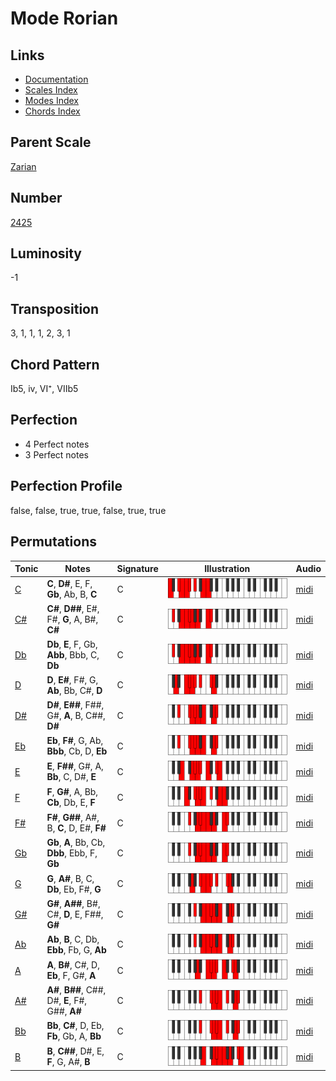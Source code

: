 # Mode Rorian

## Links

- [Documentation](README.md)
- [Scales Index](Scales.md)
- [Modes Index](Modes.md)
- [Chords Index](Chords.md)

## Parent Scale

[Zarian](ScaleZarian.md)

## Number

[2425](https://ianring.com/musictheory/scales/2425)

## Luminosity

-1

## Transposition

3, 1, 1, 1, 2, 3, 1

## Chord Pattern

Ib5, iv, VI⁺, VIIb5

## Perfection

- 4 Perfect notes
- 3 Perfect notes

## Perfection Profile

false, false, true, true, false, true, true

## Permutations

| Tonic | Notes | Signature | Illustration | Audio |
|-------|-------|-----------|--------------|-------|
| [C](ModeCNaturalRorian.md) | **C**, **D#**, E, F, **Gb**, Ab, B, **C** | C | ![CNaturalRorian](ModeCNaturalRorian.png) | [midi](https://github.com/edipermadi/music/blob/main/docs/ModeCNaturalRorian.mid?raw=true) |
| [C#](ModeCSharpRorian.md) | **C#**, **D##**, E#, F#, **G**, A, B#, **C#** | C | ![CSharpRorian](ModeCSharpRorian.png) | [midi](https://github.com/edipermadi/music/blob/main/docs/ModeCSharpRorian.mid?raw=true) |
| [Db](ModeDFlatRorian.md) | **Db**, **E**, F, Gb, **Abb**, Bbb, C, **Db** | C | ![DFlatRorian](ModeDFlatRorian.png) | [midi](https://github.com/edipermadi/music/blob/main/docs/ModeDFlatRorian.mid?raw=true) |
| [D](ModeDNaturalRorian.md) | **D**, **E#**, F#, G, **Ab**, Bb, C#, **D** | C | ![DNaturalRorian](ModeDNaturalRorian.png) | [midi](https://github.com/edipermadi/music/blob/main/docs/ModeDNaturalRorian.mid?raw=true) |
| [D#](ModeDSharpRorian.md) | **D#**, **E##**, F##, G#, **A**, B, C##, **D#** | C | ![DSharpRorian](ModeDSharpRorian.png) | [midi](https://github.com/edipermadi/music/blob/main/docs/ModeDSharpRorian.mid?raw=true) |
| [Eb](ModeEFlatRorian.md) | **Eb**, **F#**, G, Ab, **Bbb**, Cb, D, **Eb** | C | ![EFlatRorian](ModeEFlatRorian.png) | [midi](https://github.com/edipermadi/music/blob/main/docs/ModeEFlatRorian.mid?raw=true) |
| [E](ModeENaturalRorian.md) | **E**, **F##**, G#, A, **Bb**, C, D#, **E** | C | ![ENaturalRorian](ModeENaturalRorian.png) | [midi](https://github.com/edipermadi/music/blob/main/docs/ModeENaturalRorian.mid?raw=true) |
| [F](ModeFNaturalRorian.md) | **F**, **G#**, A, Bb, **Cb**, Db, E, **F** | C | ![FNaturalRorian](ModeFNaturalRorian.png) | [midi](https://github.com/edipermadi/music/blob/main/docs/ModeFNaturalRorian.mid?raw=true) |
| [F#](ModeFSharpRorian.md) | **F#**, **G##**, A#, B, **C**, D, E#, **F#** | C | ![FSharpRorian](ModeFSharpRorian.png) | [midi](https://github.com/edipermadi/music/blob/main/docs/ModeFSharpRorian.mid?raw=true) |
| [Gb](ModeGFlatRorian.md) | **Gb**, **A**, Bb, Cb, **Dbb**, Ebb, F, **Gb** | C | ![GFlatRorian](ModeGFlatRorian.png) | [midi](https://github.com/edipermadi/music/blob/main/docs/ModeGFlatRorian.mid?raw=true) |
| [G](ModeGNaturalRorian.md) | **G**, **A#**, B, C, **Db**, Eb, F#, **G** | C | ![GNaturalRorian](ModeGNaturalRorian.png) | [midi](https://github.com/edipermadi/music/blob/main/docs/ModeGNaturalRorian.mid?raw=true) |
| [G#](ModeGSharpRorian.md) | **G#**, **A##**, B#, C#, **D**, E, F##, **G#** | C | ![GSharpRorian](ModeGSharpRorian.png) | [midi](https://github.com/edipermadi/music/blob/main/docs/ModeGSharpRorian.mid?raw=true) |
| [Ab](ModeAFlatRorian.md) | **Ab**, **B**, C, Db, **Ebb**, Fb, G, **Ab** | C | ![AFlatRorian](ModeAFlatRorian.png) | [midi](https://github.com/edipermadi/music/blob/main/docs/ModeAFlatRorian.mid?raw=true) |
| [A](ModeANaturalRorian.md) | **A**, **B#**, C#, D, **Eb**, F, G#, **A** | C | ![ANaturalRorian](ModeANaturalRorian.png) | [midi](https://github.com/edipermadi/music/blob/main/docs/ModeANaturalRorian.mid?raw=true) |
| [A#](ModeASharpRorian.md) | **A#**, **B##**, C##, D#, **E**, F#, G##, **A#** | C | ![ASharpRorian](ModeASharpRorian.png) | [midi](https://github.com/edipermadi/music/blob/main/docs/ModeASharpRorian.mid?raw=true) |
| [Bb](ModeBFlatRorian.md) | **Bb**, **C#**, D, Eb, **Fb**, Gb, A, **Bb** | C | ![BFlatRorian](ModeBFlatRorian.png) | [midi](https://github.com/edipermadi/music/blob/main/docs/ModeBFlatRorian.mid?raw=true) |
| [B](ModeBNaturalRorian.md) | **B**, **C##**, D#, E, **F**, G, A#, **B** | C | ![BNaturalRorian](ModeBNaturalRorian.png) | [midi](https://github.com/edipermadi/music/blob/main/docs/ModeBNaturalRorian.mid?raw=true) |
